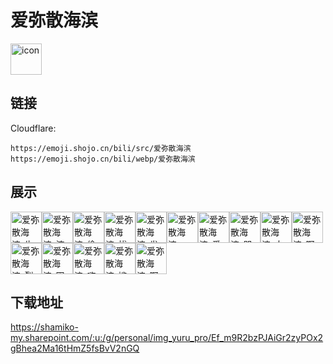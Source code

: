 # 爱弥散海滨
<img src="https://emoji.shojo.cn/bili/src/爱弥散海滨/icon.png" width="50" height="50" alt="icon">

## 链接
Cloudflare:
```
https://emoji.shojo.cn/bili/src/爱弥散海滨
https://emoji.shojo.cn/bili/webp/爱弥散海滨
```
## 展示
<img src="https://emoji.shojo.cn/bili/src/爱弥散海滨/爱弥散海滨-牛.png" width="50" height="50" alt="爱弥散海滨-牛"><img src="https://emoji.shojo.cn/bili/src/爱弥散海滨/爱弥散海滨-流汗.png" width="50" height="50" alt="爱弥散海滨-流汗"><img src="https://emoji.shojo.cn/bili/src/爱弥散海滨/爱弥散海滨-偷笑.png" width="50" height="50" alt="爱弥散海滨-偷笑"><img src="https://emoji.shojo.cn/bili/src/爱弥散海滨/爱弥散海滨-拔草.png" width="50" height="50" alt="爱弥散海滨-拔草"><img src="https://emoji.shojo.cn/bili/src/爱弥散海滨/爱弥散海滨-发疯.png" width="50" height="50" alt="爱弥散海滨-发疯"><img src="https://emoji.shojo.cn/bili/src/爱弥散海滨/爱弥散海滨-RUA.png" width="50" height="50" alt="爱弥散海滨-RUA"><img src="https://emoji.shojo.cn/bili/src/爱弥散海滨/爱弥散海滨-爱哟.png" width="50" height="50" alt="爱弥散海滨-爱哟"><img src="https://emoji.shojo.cn/bili/src/爱弥散海滨/爱弥散海滨-哭哭.png" width="50" height="50" alt="爱弥散海滨-哭哭"><img src="https://emoji.shojo.cn/bili/src/爱弥散海滨/爱弥散海滨-大头.png" width="50" height="50" alt="爱弥散海滨-大头"><img src="https://emoji.shojo.cn/bili/src/爱弥散海滨/爱弥散海滨-啊.png" width="50" height="50" alt="爱弥散海滨-啊"><img src="https://emoji.shojo.cn/bili/src/爱弥散海滨/爱弥散海滨-裂开.png" width="50" height="50" alt="爱弥散海滨-裂开"><img src="https://emoji.shojo.cn/bili/src/爱弥散海滨/爱弥散海滨-困.png" width="50" height="50" alt="爱弥散海滨-困"><img src="https://emoji.shojo.cn/bili/src/爱弥散海滨/爱弥散海滨-嗨嗨.png" width="50" height="50" alt="爱弥散海滨-嗨嗨"><img src="https://emoji.shojo.cn/bili/src/爱弥散海滨/爱弥散海滨-尴尬.png" width="50" height="50" alt="爱弥散海滨-尴尬"><img src="https://emoji.shojo.cn/bili/src/爱弥散海滨/爱弥散海滨-啊这.png" width="50" height="50" alt="爱弥散海滨-啊这">

## 下载地址

https://shamiko-my.sharepoint.com/:u:/g/personal/img_yuru_pro/Ef_m9R2bzPJAiGr2zyPOx2gBhea2Ma16tHmZ5fsBvV2nGQ